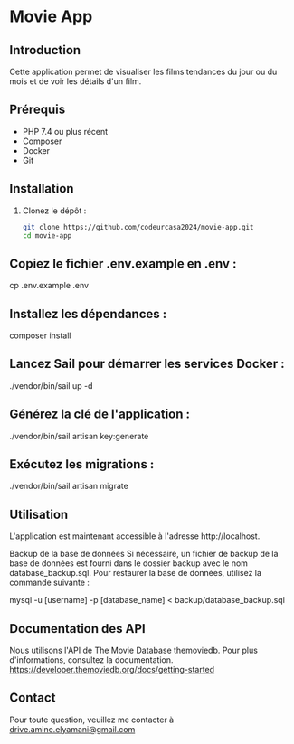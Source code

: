 # Movie App

## Introduction

Cette application permet de visualiser les films tendances du jour ou du mois et de voir les détails d'un film.

## Prérequis

- PHP 7.4 ou plus récent
- Composer
- Docker
- Git

## Installation

1. Clonez le dépôt :
   ```bash
   git clone https://github.com/codeurcasa2024/movie-app.git
   cd movie-app

## Copiez le fichier .env.example en .env :
cp .env.example .env

## Installez les dépendances :
composer install

## Lancez Sail pour démarrer les services Docker :
./vendor/bin/sail up -d

## Générez la clé de l'application :
./vendor/bin/sail artisan key:generate

## Exécutez les migrations :
./vendor/bin/sail artisan migrate


## Utilisation
L'application est maintenant accessible à l'adresse http://localhost.

Backup de la base de données
Si nécessaire, un fichier de backup de la base de données est fourni dans le dossier backup avec le nom database_backup.sql. Pour restaurer la base de données, utilisez la commande suivante :

mysql -u [username] -p [database_name] < backup/database_backup.sql


## Documentation des API
Nous utilisons l'API de The Movie Database themoviedb. Pour plus d'informations, consultez la documentation.
https://developer.themoviedb.org/docs/getting-started


## Contact
Pour toute question, veuillez me contacter à drive.amine.elyamani@gmail.com
